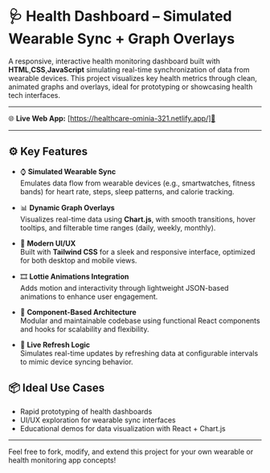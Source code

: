 # 🩺 Health Dashboard – Simulated Wearable Sync + Graph Overlays

A responsive, interactive health monitoring dashboard built with **HTML**,**CSS**,**JavaScript** simulating real-time synchronization of data from wearable devices. This project visualizes key health metrics through clean, animated graphs and overlays, ideal for prototyping or showcasing health tech interfaces.

---

🌐 **Live Web App:** [https://healthcare-ominia-321.netlify.app/]🚀

---

## ⚙️ Key Features

- ⌚ **Simulated Wearable Sync**  
  Emulates data flow from wearable devices (e.g., smartwatches, fitness bands) for heart rate, steps, sleep patterns, and calorie tracking.

- 📊 **Dynamic Graph Overlays**  
  Visualizes real-time data using **Chart.js**, with smooth transitions, hover tooltips, and filterable time ranges (daily, weekly, monthly).

- 🎨 **Modern UI/UX**  
  Built with **Tailwind CSS** for a sleek and responsive interface, optimized for both desktop and mobile views.

- 🎞️ **Lottie Animations Integration**  
  Adds motion and interactivity through lightweight JSON-based animations to enhance user engagement.

- 🧩 **Component-Based Architecture**  
  Modular and maintainable codebase using functional React components and hooks for scalability and flexibility.

- 🔁 **Live Refresh Logic**  
  Simulates real-time updates by refreshing data at configurable intervals to mimic device syncing behavior.

## 📦 Ideal Use Cases

- Rapid prototyping of health dashboards  
- UI/UX exploration for wearable sync interfaces  
- Educational demos for data visualization with React + Chart.js

---

Feel free to fork, modify, and extend this project for your own wearable or health monitoring app concepts!

